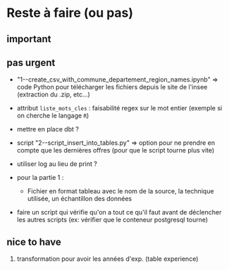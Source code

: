 # Reste à faire (ou pas)

## important


## pas urgent

  - "1--create_csv_with_commune_departement_region_names.ipynb"
    => code Python pour télécharger les fichiers depuis le site de l'insee (extraction du .zip, etc...)


  - attribut `liste_mots_cles` : faisabilité regex sur le mot entier (exemple si on cherche le langage `R`)


  - mettre en place dbt ?


  - script "2--script_insert_into_tables.py" => option pour ne prendre en compte que les dernières offres (pour que le script tourne plus vite)


  - utiliser log au lieu de print ?


  - pour la partie 1 :

    - Fichier en format tableau avec le nom de la source, la technique utilisée, un échantillon des données


  - faire un script qui vérifie qu'on a tout ce qu'il faut avant de déclencher les autres scripts (ex: vérifier que le conteneur postgresql tourne)


## nice to have

  1. transformation pour avoir les années d'exp. (table experience)
